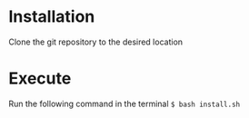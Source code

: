 # Installation
Clone the git repository to the desired location
# Execute
Run the following command in the terminal
 `$ bash install.sh`


